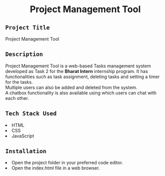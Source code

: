 <h1 align="center">
  <a href="# Project Management Tool"></a>
  Project Management Tool
</h1>

## `Project Title`
Project Management Tool

## `Description`
Project Management Tool is a web-based Tasks management system developed as Task 2 for the **Bharat Intern** internship program. It has functionalities such as task assignment, deleting tasks and setting a timer for the tasks.
<br>
Multiple users can also be added and deleted from the system.
<br>
A chatbox functionality is also available using which users can chat with each other.

## `Tech Stack Used`
<li>HTML</li>
<li>CSS</li>
<li>JavaScript</li>

## `Installation`
<li>Open the project folder in your preferred code editor.</li>
<li>Open the index.html file in a web browser.</li>
